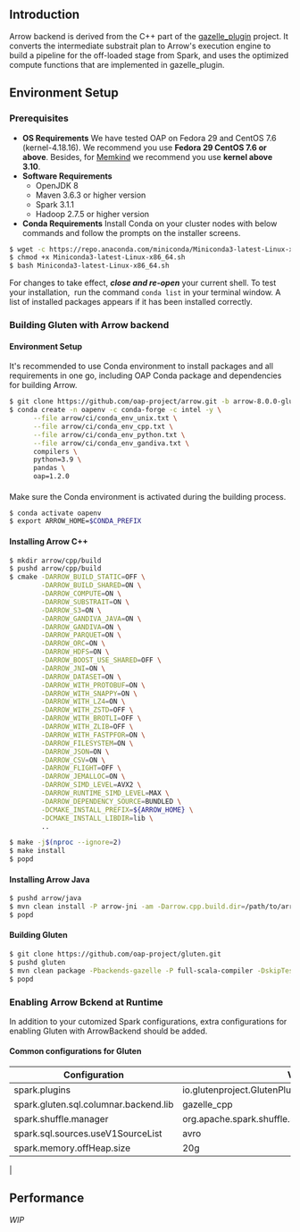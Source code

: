 ## Introduction
Arrow backend is derived from the C++ part of the [gazelle_plugin](https://github.com/oap-project/gazelle_plugin) project. It converts the intermediate substrait plan to Arrow's execution engine to build a pipeline for the off-loaded stage from Spark, and uses the optimized compute functions that are implemented in gazelle_plugin.
## Environment Setup
### Prerequisites

- **OS Requirements**
We have tested OAP on Fedora 29 and CentOS 7.6 (kernel-4.18.16). We recommend you use **Fedora 29 CentOS 7.6 or above**. Besides, for [Memkind](https://github.com/memkind/memkind/tree/v1.10.1-rc2) we recommend you use **kernel above 3.10**.
- **Software Requirements**
   - OpenJDK 8
   - Maven 3.6.3 or higher version
   - Spark 3.1.1
   - Hadoop 2.7.5 or higher version
- **Conda Requirements**
Install Conda on your cluster nodes with below commands and follow the prompts on the installer screens.

```bash
$ wget -c https://repo.anaconda.com/miniconda/Miniconda3-latest-Linux-x86_64.sh
$ chmod +x Miniconda3-latest-Linux-x86_64.sh 
$ bash Miniconda3-latest-Linux-x86_64.sh
```

For changes to take effect, **_close and re-open_** your current shell.
To test your installation,  run the command `conda list` in your terminal window. A list of installed packages appears if it has been installed correctly.

### Building Gluten with Arrow backend

#### Environment Setup

It's recommended to use Conda environment to install packages and all requirements in one go, including OAP Conda package and dependencies for building Arrow.

```bash
$ git clone https://github.com/oap-project/arrow.git -b arrow-8.0.0-gluten-20220427a
$ conda create -n oapenv -c conda-forge -c intel -y \
      --file arrow/ci/conda_env_unix.txt \
      --file arrow/ci/conda_env_cpp.txt \
      --file arrow/ci/conda_env_python.txt \
      --file arrow/ci/conda_env_gandiva.txt \
      compilers \
      python=3.9 \
      pandas \
      oap=1.2.0
```
#### 
Make sure the Conda environment is activated during the building process.
```bash
$ conda activate oapenv
$ export ARROW_HOME=$CONDA_PREFIX
```

#### Installing Arrow C++
```bash
$ mkdir arrow/cpp/build
$ pushd arrow/cpp/build
$ cmake -DARROW_BUILD_STATIC=OFF \
        -DARROW_BUILD_SHARED=ON \
        -DARROW_COMPUTE=ON \
        -DARROW_SUBSTRAIT=ON \
        -DARROW_S3=ON \
        -DARROW_GANDIVA_JAVA=ON \
        -DARROW_GANDIVA=ON \
        -DARROW_PARQUET=ON \
        -DARROW_ORC=ON \
        -DARROW_HDFS=ON \
        -DARROW_BOOST_USE_SHARED=OFF \
        -DARROW_JNI=ON \
        -DARROW_DATASET=ON \
        -DARROW_WITH_PROTOBUF=ON \
        -DARROW_WITH_SNAPPY=ON \
        -DARROW_WITH_LZ4=ON \
        -DARROW_WITH_ZSTD=OFF \
        -DARROW_WITH_BROTLI=OFF \
        -DARROW_WITH_ZLIB=OFF \
        -DARROW_WITH_FASTPFOR=ON \
        -DARROW_FILESYSTEM=ON \
        -DARROW_JSON=ON \
        -DARROW_CSV=ON \
        -DARROW_FLIGHT=OFF \
        -DARROW_JEMALLOC=ON \
        -DARROW_SIMD_LEVEL=AVX2 \
        -DARROW_RUNTIME_SIMD_LEVEL=MAX \
        -DARROW_DEPENDENCY_SOURCE=BUNDLED \
        -DCMAKE_INSTALL_PREFIX=${ARROW_HOME} \
        -DCMAKE_INSTALL_LIBDIR=lib \
        ..

$ make -j$(nproc --ignore=2)
$ make install
$ popd
```
#### 
#### Installing Arrow Java
```bash
$ pushd arrow/java
$ mvn clean install -P arrow-jni -am -Darrow.cpp.build.dir=/path/to/arrow/cpp/build/release/ -DskipTests
$ popd
```

#### Building Gluten
```bash
$ git clone https://github.com/oap-project/gluten.git
$ pushd gluten
$ mvn clean package -Pbackends-gazelle -P full-scala-compiler -DskipTests -Dcheckstyle.skip -Dbuild_cpp=ON -Dbuild_protobuf=ON -Dbuild_gazelle_cpp=ON -Darrow_root=${ARROW_HOME}
$ popd
```

### Enabling Arrow Bckend at Runtime

In addition to your cutomized Spark configurations, extra configurations for enabling Gluten with ArrowBackend should be added.
#### Common configurations for Gluten
| Configuration | Value | Comment |
| --- | --- | --- |
| spark.plugins | io.glutenproject.GlutenPlugin |  |
| spark.gluten.sql.columnar.backend.lib | gazelle_cpp |  |
| spark.shuffle.manager | org.apache.spark.shuffle.sort.ColumnarShuffleManager |  |
| spark.sql.sources.useV1SourceList | avro |  |
| spark.memory.offHeap.size | 20g | 
 |


## Performance


_WIP_
